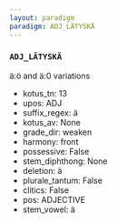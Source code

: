 ```yaml
---
layout: paradigm
paradigm: ADJ_LÄTYSKÄ
---
```

### ` ADJ_LÄTYSKÄ `

ä:ö and ä:0 variations
* kotus_tn: 13
* upos: ADJ
* suffix_regex: ä
* kotus_av: None
* grade_dir: weaken
* harmony: front
* possessive: False
* stem_diphthong: None
* deletion: ä
* plurale_tantum: False
* clitics: False
* pos: ADJECTIVE
* stem_vowel: ä
